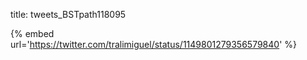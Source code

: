 title: tweets_BSTpath118095

{% embed url='https://twitter.com/tralimiguel/status/1149801279356579840' %}

